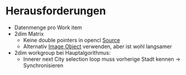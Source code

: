 # Herausforderungen

- Datenmenge pro Work item
- 2dim Matrix
  - Keine double pointers in opencl [Source](https://stackoverflow.com/questions/20414917/error-subscripted-value-is-not-an-array-pointer-or-vector-in-a-kernel)
  - Alternativ [Image Object](https://developer.apple.com/library/archive/documentation/Performance/Conceptual/OpenCL_MacProgGuide/CreatingandManagingImageObjects/Creating%20and%20Managing%20Image%20Objects.html) verwenden, aber ist wohl langsamer
- 2dim workgroup bei Hauptalgorithmus:
  - Innerer next City selection loop muss vorherige Stadt kennen -> Synchronisieren